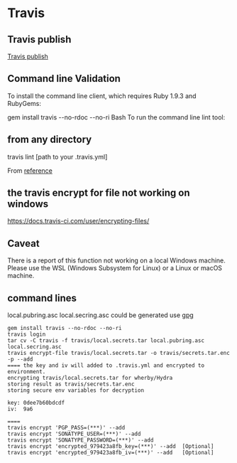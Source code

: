 Travis 
============
## Travis publish
[Travis publish](https://github.com/scalacenter/sbt-release-early/wiki/How-to-release-in-Travis-(CI))

## Command line Validation
To install the command line client, which requires Ruby 1.9.3 and RubyGems:

gem install travis --no-rdoc --no-ri
Bash
To run the command line lint tool:

## from any directory
travis lint [path to your .travis.yml]


From [reference](https://support.travis-ci.com/hc/en-us/articles/115002904174-Validating-travis-yml-files)


## the travis encrypt for file not working on windows
https://docs.travis-ci.com/user/encrypting-files/

## Caveat 

There is a report of this function not working on a local Windows machine. Please use the WSL (Windows Subsystem for Linux) or a Linux or macOS machine.



## command lines
local.pubring.asc local.secring.asc could be generated use [gpg](https://github.com/scalacenter/sbt-release-early/wiki/How-to-create-a-gpg-key)
```
gem install travis --no-rdoc --no-ri
travis login
tar cv -C travis -f travis/local.secrets.tar local.pubring.asc local.secring.asc
travis encrypt-file travis/local.secrets.tar -o travis/secrets.tar.enc -p --add
==== the key and iv will added to .travis.yml and encrypted to environment.
encrypting travis/local.secrets.tar for wherby/Hydra
storing result as travis/secrets.tar.enc
storing secure env variables for decryption

key: 0dee7b60bdcdf
iv:  9a6

====
travis encrypt 'PGP_PASS=(***)' --add
travis encrypt 'SONATYPE_USER=(***)' --add
travis encrypt 'SONATYPE_PASSWORD=(***)' --add
travis encrypt 'encrypted_979423a8fb_key=(***)' --add  [Optional]
travis encrypt 'encrypted_979423a8fb_iv=(***)' --add   [Optional]

```
